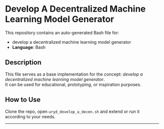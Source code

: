 # Develop A Decentralized Machine Learning Model Generator

This repository contains an auto-generated Bash file for:

- develop a decentralized machine learning model generator
- **Language**: Bash

## Description

This file serves as a base implementation for the concept: *develop a decentralized machine learning model generator*.  
It can be used for educational, prototyping, or inspiration purposes.

## How to Use

Clone the repo, open `uryd_develop_a_decen.sh` and extend or run it according to your needs.

---


